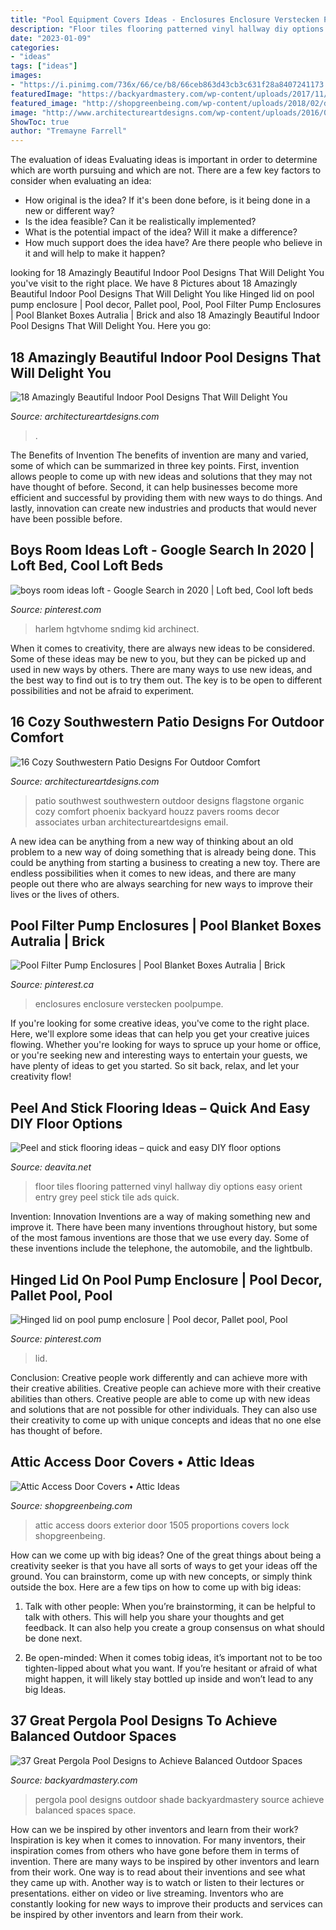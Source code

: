 ```yaml
---
title: "Pool Equipment Covers Ideas - Enclosures Enclosure Verstecken Poolpumpe"
description: "Floor tiles flooring patterned vinyl hallway diy options easy orient entry grey peel stick tile ads quick"
date: "2023-01-09"
categories:
- "ideas"
tags: ["ideas"]
images:
- "https://i.pinimg.com/736x/66/ce/b8/66ceb863d43cb3c631f28a8407241173.jpg"
featuredImage: "https://backyardmastery.com/wp-content/uploads/2017/11/18-pergola-pool-designs.jpg"
featured_image: "http://shopgreenbeing.com/wp-content/uploads/2018/02/dormer-access-doors-standard-within-dimensions-2048-x-1536-630x380.jpg"
image: "http://www.architectureartdesigns.com/wp-content/uploads/2016/04/16-Cozy-Southwestern-Patio-Designs-For-Outdoor-Comfort-13.jpg"
ShowToc: true
author: "Tremayne Farrell"
---
```



The evaluation of ideas
Evaluating ideas is important in order to determine which are worth pursuing and which are not. There are a few key factors to consider when evaluating an idea:
- How original is the idea? If it's been done before, is it being done in a new or different way?
- Is the idea feasible? Can it be realistically implemented?
- What is the potential impact of the idea? Will it make a difference?
- How much support does the idea have? Are there people who believe in it and will help to make it happen?

	

		
looking for 18 Amazingly Beautiful Indoor Pool Designs That Will Delight You you've visit to the right place. We have 8 Pictures about 18 Amazingly Beautiful Indoor Pool Designs That Will Delight You like Hinged lid on pool pump enclosure | Pool decor, Pallet pool, Pool, Pool Filter Pump Enclosures | Pool Blanket Boxes Autralia | Brick and also 18 Amazingly Beautiful Indoor Pool Designs That Will Delight You. Here you go:
		
    
## 18 Amazingly Beautiful Indoor Pool Designs That Will Delight You

<img loading=lazy src="https://www.architectureartdesigns.com/wp-content/uploads/2014/06/950.jpg" onerror="this.onerror=null;this.src='https://tse2.mm.bing.net/th?id=OIP.o_s1HDUtyQ0lTh-FCM9fwAHaFj&amp;pid=15.1';" alt="18 Amazingly Beautiful Indoor Pool Designs That Will Delight You">

_Source: architectureartdesigns.com_

>. 

	

The Benefits of Invention
The benefits of invention are many and varied, some of which can be summarized in three key points. First, invention allows people to come up with new ideas and solutions that they may not have thought of before. Second, it can help businesses become more efficient and successful by providing them with new ways to do things. And lastly, innovation can create new industries and products that would never have been possible before.

    
## Boys Room Ideas Loft - Google Search In 2020 | Loft Bed, Cool Loft Beds

<img loading=lazy src="https://i.pinimg.com/736x/20/a4/36/20a43688c5650389dd1c9445e1adb5c1.jpg" onerror="this.onerror=null;this.src='https://tse1.mm.bing.net/th?id=OIP.mxE3Kaydl2m0ce7OiM3BmgHaJ4&amp;pid=15.1';" alt="boys room ideas loft - Google Search in 2020 | Loft bed, Cool loft beds">

_Source: pinterest.com_

>harlem hgtvhome sndimg kid archinect. 

	

When it comes to creativity, there are always new ideas to be considered. Some of these ideas may be new to you, but they can be picked up and used in new ways by others. There are many ways to use new ideas, and the best way to find out is to try them out. The key is to be open to different possibilities and not be afraid to experiment.

    
## 16 Cozy Southwestern Patio Designs For Outdoor Comfort

<img loading=lazy src="http://www.architectureartdesigns.com/wp-content/uploads/2016/04/16-Cozy-Southwestern-Patio-Designs-For-Outdoor-Comfort-13.jpg" onerror="this.onerror=null;this.src='https://tse2.mm.bing.net/th?id=OIP.tsLVXhbqJYcH0KiqZftrSQHaFZ&amp;pid=15.1';" alt="16 Cozy Southwestern Patio Designs For Outdoor Comfort">

_Source: architectureartdesigns.com_

>patio southwest southwestern outdoor designs flagstone organic cozy comfort phoenix backyard houzz pavers rooms decor associates urban architectureartdesigns email. 

	

A new idea can be anything from a new way of thinking about an old problem to a new way of doing something that is already being done. This could be anything from starting a business to creating a new toy. There are endless possibilities when it comes to new ideas, and there are many people out there who are always searching for new ways to improve their lives or the lives of others.

    
## Pool Filter Pump Enclosures | Pool Blanket Boxes Autralia | Brick

<img loading=lazy src="https://i.pinimg.com/736x/ef/5c/7b/ef5c7b0c595ea0573f46a65330c05ece.jpg" onerror="this.onerror=null;this.src='https://tse1.mm.bing.net/th?id=OIP.Z0FhDyZHXalIHaEkvCqcuQHaJ4&amp;pid=15.1';" alt="Pool Filter Pump Enclosures | Pool Blanket Boxes Autralia | Brick">

_Source: pinterest.ca_

>enclosures enclosure verstecken poolpumpe. 

	

If you're looking for some creative ideas, you've come to the right place. Here, we'll explore some ideas that can help you get your creative juices flowing. Whether you're looking for ways to spruce up your home or office, or you're seeking new and interesting ways to entertain your guests, we have plenty of ideas to get you started. So sit back, relax, and let your creativity flow!

    
## Peel And Stick Flooring Ideas – Quick And Easy DIY Floor Options

<img loading=lazy src="https://deavita.net/wp-content/uploads/2018/04/patterned-vinyl-flooring-hallway-house-entry-ideas.jpg" onerror="this.onerror=null;this.src='https://tse4.mm.bing.net/th?id=OIP.5IEn0GiBUyyINH3XRA1_UgHaHb&amp;pid=15.1';" alt="Peel and stick flooring ideas – quick and easy DIY floor options">

_Source: deavita.net_

>floor tiles flooring patterned vinyl hallway diy options easy orient entry grey peel stick tile ads quick. 

	

Invention: Innovation
Inventions are a way of making something new and improve it. There have been many inventions throughout history, but some of the most famous inventions are those that we use every day. Some of these inventions include the telephone, the automobile, and the lightbulb.

    
## Hinged Lid On Pool Pump Enclosure | Pool Decor, Pallet Pool, Pool

<img loading=lazy src="https://i.pinimg.com/736x/66/ce/b8/66ceb863d43cb3c631f28a8407241173.jpg" onerror="this.onerror=null;this.src='https://tse4.mm.bing.net/th?id=OIP.O9WQorljGkBvp0XiVdbg-QHaLH&amp;pid=15.1';" alt="Hinged lid on pool pump enclosure | Pool decor, Pallet pool, Pool">

_Source: pinterest.com_

>lid. 

	

Conclusion: Creative people work differently and can achieve more with their creative abilities.
Creative people can achieve more with their creative abilities than others. Creative people are able to come up with new ideas and solutions that are not possible for other individuals. They can also use their creativity to come up with unique concepts and ideas that no one else has thought of before.

    
## Attic Access Door Covers • Attic Ideas

<img loading=lazy src="http://shopgreenbeing.com/wp-content/uploads/2018/02/dormer-access-doors-standard-within-dimensions-2048-x-1536-630x380.jpg" onerror="this.onerror=null;this.src='https://tse3.mm.bing.net/th?id=OIP.ZsA6qXhyXi9bjgwqlzd7ZwHaEd&amp;pid=15.1';" alt="Attic Access Door Covers • Attic Ideas">

_Source: shopgreenbeing.com_

>attic access doors exterior door 1505 proportions covers lock shopgreenbeing. 

	

How can we come up with big ideas?
One of the great things about being a creativity seeker is that you have all sorts of ways to get your ideas off the ground. You can brainstorm, come up with new concepts, or simply think outside the box. Here are a few tips on how to come up with big ideas:
1) Talk with other people: When you’re brainstorming, it can be helpful to talk with others. This will help you share your thoughts and get feedback. It can also help you create a group consensus on what should be done next.

2) Be open-minded: When it comes tobig ideas, it’s important not to be too tighten-lipped about what you want. If you’re hesitant or afraid of what might happen, it will likely stay bottled up inside and won’t lead to any big Ideas.

    
## 37 Great Pergola Pool Designs To Achieve Balanced Outdoor Spaces

<img loading=lazy src="https://backyardmastery.com/wp-content/uploads/2017/11/18-pergola-pool-designs.jpg" onerror="this.onerror=null;this.src='https://tse3.mm.bing.net/th?id=OIP.8j8IvbXs52Fz5m_9v6FaYgAAAA&amp;pid=15.1';" alt="37 Great Pergola Pool Designs to Achieve Balanced Outdoor Spaces">

_Source: backyardmastery.com_

>pergola pool designs outdoor shade backyardmastery source achieve balanced spaces space. 

	

How can we be inspired by other inventors and learn from their work?
Inspiration is key when it comes to innovation. For many inventors, their inspiration comes from others who have gone before them in terms of invention. There are many ways to be inspired by other inventors and learn from their work. One way is to read about their inventions and see what they came up with. Another way is to watch or listen to their lectures or presentations. either on video or live streaming. Inventors who are constantly looking for new ways to improve their products and services can be inspired by other inventors and learn from their work.

